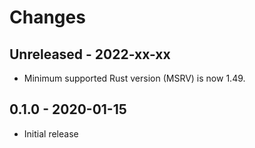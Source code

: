 # Changes

## Unreleased - 2022-xx-xx
- Minimum supported Rust version (MSRV) is now 1.49.


## 0.1.0 - 2020-01-15
- Initial release
